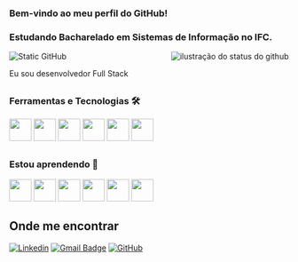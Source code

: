 ###  Bem-vindo ao meu perfil do GitHub!
###  Estudando Bacharelado em Sistemas de Informação no IFC.
<img align='right' src="https://github-readme-stats.vercel.app/api?username=nikaciaboing&show_icons=true&title_color=783c00&text_color=af552e&icon_color=783c00&bg_color=f8efd4&cache_seconds=2300" alt="ilustração do status do github">

<img src="https://img.shields.io/static/v1?label=Overview&message=NikaciaBoing&color=f8efd4&style=for-the-badge&logo=GitHub" alt="Static GitHub">

<p> Eu sou desenvolvedor Full Stack </p>

##
  
### Ferramentas e Tecnologias 🛠
<div>
<img src="https://cdn.jsdelivr.net/gh/devicons/devicon/icons/python/python-original.svg" width="40" height="40" icon_color=783c00/> 
<img src="https://cdn.jsdelivr.net/gh/devicons/devicon/icons/javascript/javascript-original.svg" width="40" height="40"/>
<img src="https://cdn.jsdelivr.net/gh/devicons/devicon/icons/vuejs/vuejs-original.svg" width="40" height="40"/>
<img src="https://cdn.jsdelivr.net/gh/devicons/devicon/icons/vscode/vscode-original.svg" width="40" height="40"/>
<img src="https://cdn.jsdelivr.net/gh/devicons/devicon/icons/html5/html5-original.svg" width="40" height="40"/>
<img src="https://cdn.jsdelivr.net/gh/devicons/devicon/icons/css3/css3-original.svg" width="40" height="40"/>                         
</div>

##

### Estou aprendendo 🚀
<div>
<img src="https://cdn.jsdelivr.net/gh/devicons/devicon/icons/django/django-plain-wordmark.svg" width="40" height="40"/>
<img src="https://cdn.jsdelivr.net/gh/devicons/devicon/icons/linux/linux-original.svg" width="40" height="40"/>
<img src="https://cdn.jsdelivr.net/gh/devicons/devicon/icons/mysql/mysql-original-wordmark.svg" width="40" height="40"/>
<img src="https://cdn.jsdelivr.net/gh/devicons/devicon/icons/nodejs/nodejs-original-wordmark.svg" width="40" height="40"/>
<img src="https://cdn.jsdelivr.net/gh/devicons/devicon/icons/git/git-original.svg" width="40" height="40"/>
<img src="https://cdn.jsdelivr.net/gh/devicons/devicon/icons/bash/bash-original.svg" width="40" height="40"/>    
</div>

## Onde me encontrar

[![Linkedin](https://img.shields.io/badge/-NikaciaBoing-blue?style=flat-square&logo=Linkedin&logoColor=white&link=https://www.linkedin.com/in/nikaciaboing)](https://www.linkedin.com/in/nikaciaboing)
[![Gmail Badge](https://img.shields.io/badge/-nikaciacarolinaboing@gmail.com-006bed?style=flat-square&logo=Gmail&logoColor=white&link=mailto:nikaciacarolinaboing@gmail.com)](mailto:nikaciacarolinaboing@gmail.com)
[![GitHub](https://img.shields.io/github/followers/nikaciaboing?label=follow&style=social)](https://github.com/nikaciaboing)
